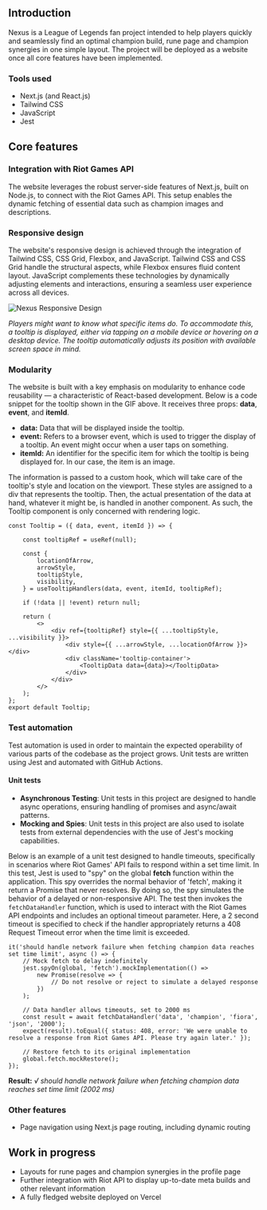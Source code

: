 ## Introduction

Nexus is a League of Legends fan project intended to help players quickly and seamlessly find an optimal champion build, rune page and champion synergies in one simple layout.
The project will be deployed as a website once all core features have been implemented.

### Tools used

- Next.js (and React.js)
- Tailwind CSS
- JavaScript
- Jest

## Core features



### Integration with Riot Games API

The website leverages the robust server-side features of Next.js, built on Node.js, to connect with the Riot Games API. This setup enables the dynamic fetching of essential data such as champion images and descriptions.

### Responsive design

The website's responsive design is achieved through the integration of Tailwind CSS, CSS Grid, Flexbox, and JavaScript. Tailwind CSS and CSS Grid handle the structural aspects, while Flexbox ensures fluid content layout. JavaScript complements these technologies by dynamically adjusting elements and interactions, ensuring a seamless user experience across all devices.

![Nexus Responsive Design](https://i.imgur.com/yNS1vGO.gif)

_Players might want to know what specific items do. To accommodate this, a tooltip is displayed, either via tapping on a mobile device or hovering on a desktop device. The tooltip automatically adjusts its position with available screen space in mind._


### Modularity

The website is built with a key emphasis on modularity to enhance code reusability — a characteristic of React-based development. Below is a code snippet for the tooltip shown in the GIF above. It receives three props: **data**, **event**, and **itemId**.

* **data:** Data that will be displayed inside the tooltip.
* **event:** Refers to a browser event, which is used to trigger the display of a tooltip. An event might occur when a user taps on something.
* **itemId:** An identifier for the specific item for which the tooltip is being displayed for. In our case, the item is an image.

The information is passed to a custom hook, which will take care of the tooltip's style and location on the viewport. These styles are assigned to a div that represents the tooltip. Then, the actual presentation of the data at hand, whatever it might be, is handled in another component. As such, the Tooltip component is only concerned with rendering logic.
        
    const Tooltip = ({ data, event, itemId }) => {

        const tooltipRef = useRef(null);

        const {
            locationOfArrow,
            arrowStyle,
            tooltipStyle,
            visibility,
        } = useTooltipHandlers(data, event, itemId, tooltipRef);

        if (!data || !event) return null;

        return (
            <>
                <div ref={tooltipRef} style={{ ...tooltipStyle, ...visibility }}>
                    <div style={{ ...arrowStyle, ...locationOfArrow }}></div>
                    <div className='tooltip-container'>
                        <TooltipData data={data}></TooltipData>
                    </div>
                </div>
            </>
        );
    };
    export default Tooltip;


### Test automation

Test automation is used in order to maintain the expected operability of various parts of the codebase as the project grows. Unit tests are written using Jest and automated with GitHub Actions.

#### Unit tests

- **Asynchronous Testing**: Unit tests in this project are designed to handle async operations, ensuring handling of promises and async/await patterns.
- **Mocking and Spies**: Unit tests in this project are also used to isolate tests from external dependencies with the use of Jest's mocking capabilities.

Below is an example of a unit test designed to handle timeouts, specifically in scenarios where Riot Games' API fails to respond within a set time limit. In this test, Jest is used to "spy" on the global **fetch** function within the application. This spy overrides the normal behavior of 'fetch', making it return a Promise that never resolves. By doing so, the spy simulates the behavior of a delayed or non-responsive API. The test then invokes the `fetchDataHandler` function, which is used to interact with the Riot Games API endpoints and includes an optional timeout parameter. Here, a 2 second timeout is specified to check if the handler appropriately returns a 408 Request Timeout error when the time limit is exceeded.

    it('should handle network failure when fetching champion data reaches set time limit', async () => {
        // Mock fetch to delay indefinitely
        jest.spyOn(global, 'fetch').mockImplementation(() =>
            new Promise(resolve => {
                // Do not resolve or reject to simulate a delayed response
            })
        );

        // Data handler allows timeouts, set to 2000 ms
        const result = await fetchDataHandler('data', 'champion', 'fiora', 'json', '2000');
        expect(result).toEqual({ status: 408, error: 'We were unable to resolve a response from Riot Games API. Please try again later.' });

        // Restore fetch to its original implementation
        global.fetch.mockRestore();
    });

**Result:**
  *√ should handle network failure when fetching champion data reaches set time limit (2002 ms)*
### Other features

- Page navigation using Next.js page routing, including dynamic routing

## Work in progress

- Layouts for rune pages and champion synergies in the profile page
- Further integration with Riot API to display up-to-date meta builds and other relevant information
- A fully fledged website deployed on Vercel
